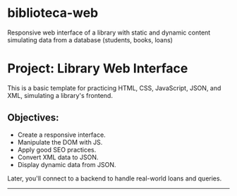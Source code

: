 # biblioteca-web
 Responsive web interface of a library with static and dynamic content simulating data from a database (students, books, loans)
 
# Project: Library Web Interface

This is a basic template for practicing HTML, CSS, JavaScript, JSON, and XML, simulating a library's frontend.

## Objectives:

- Create a responsive interface.
- Manipulate the DOM with JS.
- Apply good SEO practices.
- Convert XML data to JSON.
- Display dynamic data from JSON.

Later, you'll connect to a backend to handle real-world loans and queries.

---
